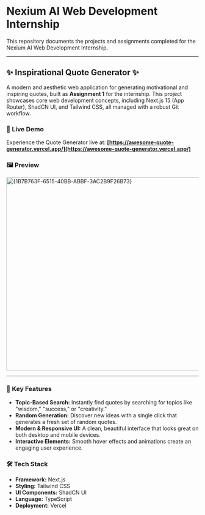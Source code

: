 # Nexium AI Web Development Internship

This repository documents the projects and assignments completed for the Nexium AI Web Development Internship.

---

## ✨ Inspirational Quote Generator ✨

A modern and aesthetic web application for generating motivational and inspiring quotes, built as **Assignment 1** for the internship. This project showcases core web development concepts, including Next.js 15 (App Router), ShadCN UI, and Tailwind CSS, all managed with a robust Git workflow.

### 🚀 Live Demo

Experience the Quote Generator live at: **[https://awesome-quote-generator.vercel.app/](https://awesome-quote-generator.vercel.app/)**

### 🖼️ Preview

<img width="506" alt="{1B7B763F-6515-40BB-ABBF-3AC2B9F26B73}" src="https://github.com/user-attachments/assets/bc7322e7-f5e8-4d29-8556-7b89a4eae08c" />



---

### 🌟 Key Features

* **Topic-Based Search:** Instantly find quotes by searching for topics like "wisdom," "success," or "creativity."
* **Random Generation:** Discover new ideas with a single click that generates a fresh set of random quotes.
* **Modern & Responsive UI:** A clean, beautiful interface that looks great on both desktop and mobile devices.
* **Interactive Elements:** Smooth hover effects and animations create an engaging user experience.

### 🛠️ Tech Stack

* **Framework:** Next.js
* **Styling:** Tailwind CSS
* **UI Components:** ShadCN UI
* **Language:** TypeScript
* **Deployment:** Vercel
